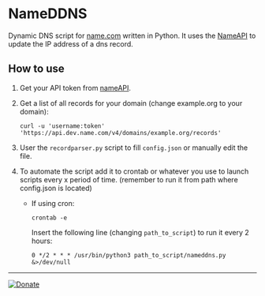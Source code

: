 # NameDDNS

Dynamic DNS script for [name.com](https://www.name.com) written in Python. It uses the [NameAPI](https://www.name.com/api) to update the IP address of a dns record.

## How to use

1. Get your API token from [nameAPI](https://www.name.com/account/settings/api).
2. Get a list of all records for your domain (change example.org to your domain):

    ```[bash]
    curl -u 'username:token' 'https://api.dev.name.com/v4/domains/example.org/records'
    ```

3. User the `recordparser.py` script to fill `config.json` or manually edit the file.

4. To automate the script add it to crontab or whatever you use to launch scripts every x period of time. (remember to run it from path where config.json is located)

    - If using cron:

        ```[bash]
        crontab -e
        ```

        Insert the following line (changing `path_to_script`) to run it every 2 hours:

        ```[bash]
        0 */2 * * * /usr/bin/python3 path_to_script/nameddns.py &>/dev/null
        ```

-------------------------------------------------------------------------------------------------------------------------------------------------
[![Donate](https://img.shields.io/badge/Donate-PayPal-green.svg)](https://www.paypal.com/cgi-bin/webscr?cmd=_s-xclick&hosted_button_id=LZDKH4PL5Z3XN&source=url)
